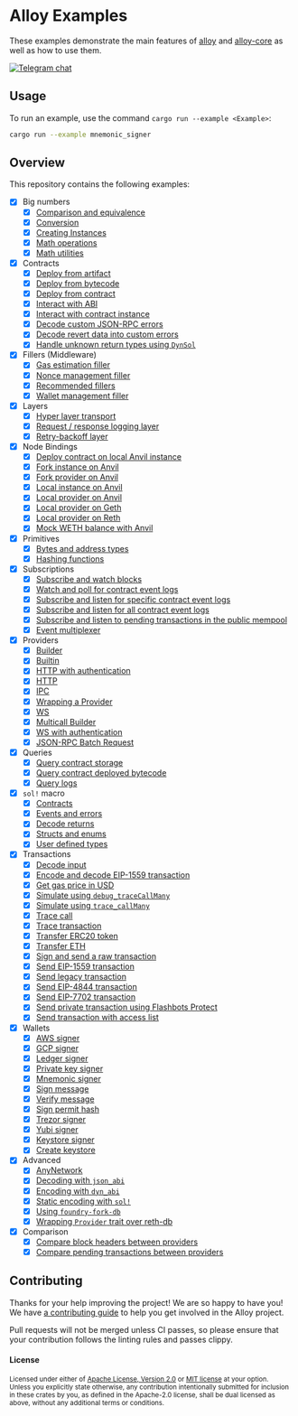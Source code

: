 # Alloy Examples

These examples demonstrate the main features of [alloy](https://github.com/alloy-rs/alloy) and [alloy-core](https://github.com/alloy-rs/core) as well as how to use them.

[![Telegram chat][telegram-badge]][telegram-url]

[`ethers-rs`]: https://github.com/gakonst/ethers-rs
[telegram-badge]: https://img.shields.io/endpoint?color=neon&style=for-the-badge&url=https%3A%2F%2Ftg.sumanjay.workers.dev%2Fethers_rs
[telegram-url]: https://t.me/ethers_rs

## Usage

To run an example, use the command `cargo run --example <Example>`:

```sh
cargo run --example mnemonic_signer
```

## Overview

This repository contains the following examples:

- [x] Big numbers
  - [x] [Comparison and equivalence](./examples/big-numbers/examples/comparison_equivalence.rs)
  - [x] [Conversion](./examples/big-numbers/examples/conversion.rs)
  - [x] [Creating Instances](./examples/big-numbers/examples/create_instances.rs)
  - [x] [Math operations](./examples/big-numbers/examples/math_operations.rs)
  - [x] [Math utilities](./examples/big-numbers/examples/math_utilities.rs)
- [x] Contracts
  - [x] [Deploy from artifact](./examples/contracts/examples/deploy_from_artifact.rs)
  - [x] [Deploy from bytecode](./examples/contracts/examples/deploy_from_bytecode.rs)
  - [x] [Deploy from contract](./examples/contracts/examples/deploy_from_contract.rs)
  - [x] [Interact with ABI](./examples/contracts/examples/interact_with_abi.rs)
  - [x] [Interact with contract instance](./examples/contracts/examples/interact_with_contract_instance.rs)
  - [x] [Decode custom JSON-RPC errors](./examples/contracts/examples/jsonrpc_error_decoding.rs)
  - [x] [Decode revert data into custom errors](./examples/contracts/examples/revert_decoding.rs)
  - [x] [Handle unknown return types using `DynSol`](./examples/contracts/examples/unknown_return_types.rs)
- [x] Fillers (Middleware)
  - [x] [Gas estimation filler](./examples/fillers/examples/gas_filler.rs)
  - [x] [Nonce management filler](./examples/fillers/examples/nonce_filler.rs)
  - [x] [Recommended fillers](./examples/fillers/examples/recommended_fillers.rs)
  - [x] [Wallet management filler](./examples/fillers/examples/wallet_filler.rs)
- [x] Layers
  - [x] [Hyper layer transport](./examples/layers/examples/hyper_http_layer.rs)
  - [x] [Request / response logging layer](./examples/layers/examples/logging_layer.rs)
  - [x] [Retry-backoff layer](./examples/layers/examples/retry_layer.rs)
- [x] Node Bindings
  - [x] [Deploy contract on local Anvil instance](./examples/node-bindings/examples/anvil_deploy_contract.rs)
  - [x] [Fork instance on Anvil](./examples/node-bindings/examples/anvil_fork_instance.rs)
  - [x] [Fork provider on Anvil](./examples/node-bindings/examples/anvil_fork_provider.rs)
  - [x] [Local instance on Anvil](./examples/node-bindings/examples/anvil_local_instance.rs)
  - [x] [Local provider on Anvil](./examples/node-bindings/examples/anvil_local_provider.rs)
  - [x] [Local provider on Geth](./examples/node-bindings/examples/geth_local_instance.rs)
  - [x] [Local provider on Reth](./examples/node-bindings/examples/reth_local_instance.rs)
  - [x] [Mock WETH balance with Anvil](./examples/node-bindings/examples/anvil_set_storage_at.rs)
- [x] Primitives
  - [x] [Bytes and address types](./examples/primitives/examples/bytes_and_address_types.rs)
  - [x] [Hashing functions](./examples/primitives/examples/hashing_functions.rs)
- [x] Subscriptions
  - [x] [Subscribe and watch blocks](./examples/subscriptions/examples/subscribe_blocks.rs)
  - [x] [Watch and poll for contract event logs](./examples/subscriptions/examples/poll_logs.rs)
  - [x] [Subscribe and listen for specific contract event logs](./examples/subscriptions/examples/subscribe_logs.rs)
  - [x] [Subscribe and listen for all contract event logs](./examples/subscriptions/examples/subscribe_all_logs.rs)
  - [x] [Subscribe and listen to pending transactions in the public mempool](./examples/subscriptions/examples/subscribe_pending_transactions.rs)
  - [x] [Event multiplexer](./examples/subscriptions/examples/event_multiplexer.rs)
- [x] Providers
  - [x] [Builder](./examples/providers/examples/builder.rs)
  - [x] [Builtin](./examples/providers/examples/builtin.rs)
  - [x] [HTTP with authentication](./examples/providers/examples/http_with_auth.rs)
  - [x] [HTTP](./examples/providers/examples/http.rs)
  - [x] [IPC](./examples/providers/examples/ipc.rs)
  - [x] [Wrapping a Provider](./examples/providers/examples/wrapped_provider.rs)
  - [x] [WS](./examples/providers/examples/ws.rs)
  - [x] [Multicall Builder](./examples/providers/examples/multicall.rs)
  - [x] [WS with authentication](./examples/providers/examples/ws_with_auth.rs)
  - [x] [JSON-RPC Batch Request](./examples/providers/examples/batch_rpc.rs)
- [x] Queries
  - [x] [Query contract storage](./examples/queries/examples/query_contract_storage.rs)
  - [x] [Query contract deployed bytecode](./examples/queries/examples/query_deployed_bytecode.rs)
  - [x] [Query logs](./examples/queries/examples/query_logs.rs)
- [x] `sol!` macro
  - [x] [Contracts](./examples/contracts/examples/deploy_from_contract.rs)
  - [x] [Events and errors](./examples/sol-macro/examples/events_errors.rs)
  - [x] [Decode returns](./examples/sol-macro/examples/decode_returns.rs)
  - [x] [Structs and enums](./examples/sol-macro/examples/structs_enums.rs)
  - [x] [User defined types](./examples/sol-macro/examples/user_defined_types.rs)
- [x] Transactions
  - [x] [Decode input](./examples/transactions/examples/decode_input.rs)
  - [x] [Encode and decode EIP-1559 transaction](./examples/transactions/examples/encode_decode_eip1559.rs)
  - [x] [Get gas price in USD](./examples/transactions/examples/gas_price_usd.rs)
  - [x] [Simulate using `debug_traceCallMany`](./examples/transactions/examples/debug_trace_call_many.rs)
  - [x] [Simulate using `trace_callMany`](./examples/transactions/examples/trace_call_many.rs)
  - [x] [Trace call](./examples/transactions/examples/trace_call.rs)
  - [x] [Trace transaction](./examples/transactions/examples/trace_transaction.rs)
  - [x] [Transfer ERC20 token](./examples/transactions/examples/transfer_erc20.rs)
  - [x] [Transfer ETH](./examples/transactions/examples/transfer_eth.rs)
  - [x] [Sign and send a raw transaction](./examples/transactions/examples/send_raw_transaction.rs)
  - [x] [Send EIP-1559 transaction](./examples/transactions/examples/send_eip1559_transaction.rs)
  - [x] [Send legacy transaction](./examples/transactions/examples/send_legacy_transaction.rs)
  - [x] [Send EIP-4844 transaction](./examples/transactions/examples/send_eip4844_transaction.rs)
  - [x] [Send EIP-7702 transaction](./examples/transactions/examples/send_eip7702_transaction.rs)
  - [x] [Send private transaction using Flashbots Protect](./examples/transactions/examples/send_private_transaction.rs)
  - [x] [Send transaction with access list](./examples/transactions/examples/with_access_list.rs)
- [x] Wallets
  - [x] [AWS signer](./examples/wallets/examples/aws_signer.rs)
  - [x] [GCP signer](./examples/wallets/examples/gcp_signer.rs)
  - [x] [Ledger signer](./examples/wallets/examples/ledger_signer.rs)
  - [x] [Private key signer](./examples/wallets/examples/private_key_signer.rs)
  - [x] [Mnemonic signer](./examples/wallets/examples/mnemonic_signer.rs)
  - [x] [Sign message](./examples/wallets/examples/sign_message.rs)
  - [x] [Verify message](./examples/wallets/examples/verify_message.rs)
  - [x] [Sign permit hash](./examples/wallets/examples/sign_permit_hash.rs)
  - [x] [Trezor signer](./examples/wallets/examples/trezor_signer.rs)
  - [x] [Yubi signer](./examples/wallets/examples/yubi_signer.rs)
  - [x] [Keystore signer](./examples/wallets/examples/keystore_signer.rs)
  - [x] [Create keystore](./examples/wallets/examples/create_keystore.rs)
- [x] Advanced
  - [x] [AnyNetwork](./examples/advanced/examples/any_network.rs)
  - [x] [Decoding with `json_abi`](./examples/advanced/examples/decoding_json_abi.rs)
  - [x] [Encoding with `dyn_abi`](./examples/advanced/examples/encoding_dyn_abi.rs)
  - [x] [Static encoding with `sol!`](./examples/advanced/examples/encoding_sol_static.rs)
  - [x] [Using `foundry-fork-db`](./examples/advanced/examples/foundry_fork_db.rs)
  - [x] [Wrapping `Provider` trait over reth-db](./examples/advanced/examples/reth_db_provider.rs)
- [x] Comparison
  - [x] [Compare block headers between providers](./examples/comparison/examples/compare_block_headers.rs)
  - [x] [Compare pending transactions between providers](./examples/comparison/examples/compare_pending_transactions.rs)

## Contributing

Thanks for your help improving the project! We are so happy to have you! We have
[a contributing guide](./CONTRIBUTING.md) to help you get involved in the
Alloy project.

Pull requests will not be merged unless CI passes, so please ensure that your
contribution follows the linting rules and passes clippy.

#### License

<sup>
Licensed under either of <a href="LICENSE-APACHE">Apache License, Version
2.0</a> or <a href="LICENSE-MIT">MIT license</a> at your option.
</sup>

<br>

<sub>
Unless you explicitly state otherwise, any contribution intentionally submitted
for inclusion in these crates by you, as defined in the Apache-2.0 license,
shall be dual licensed as above, without any additional terms or conditions.
</sub>
